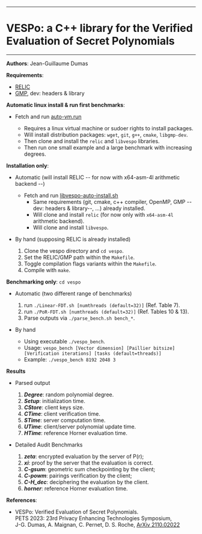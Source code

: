 --------------------------------------------------------------------------------
# VESPo: a C++ library for the Verified Evaluation of Secret Polynomials
--------------------------------------------------------------------------------

**Authors**:  Jean-Guillaume Dumas


**Requirements**:
- [RELIC](https://github.com/relic-toolkit/relic)
- [GMP](https://gmplib.org/), dev: headers & library



**Automatic linux install & run first benchmarks**:
- Fetch and run [auto-vm.run](https://raw.githubusercontent.com/jgdumas/vespo/main/auto-vm.run)

	- Requires a linux virtual machine or sudoer rights to install packages.
	- Will install distribution packages: `wget`, `git`, `g++`, `cmake`, `libgmp-dev`.
	- Then clone and install the `relic` and `libvespo` libraries.
	- Then run one small example and a large benchmark with increasing degrees.



**Installation only**:
- Automatic (will install RELIC -- for now with x64-asm-4l arithmetic backend --)
	- Fetch and run [libvespo-auto-install.sh](https://raw.githubusercontent.com/jgdumas/vespo/main/libvespo-auto-install.sh)
		- Same requirements (git, cmake, c++ compiler, OpenMP, GMP --dev: headers & library--, ...) already installed.
		- Will clone and install `relic` (for now only with `x64-asm-4l` arithmetic backend).
		- Will clone and install `libvespo`.

- By hand (supposing RELIC is already installed)
	1.  Clone the vespo directory and `cd vespo`.
	2.  Set the RELIC/GMP path within the `Makefile`.
	3.  Toggle compilation flags variants within the `Makefile`.
	4.  Compile with `make`.



**Benchmarking only**: `cd vespo`
- Automatic (two different range of benchmarks)
	1. run `./Linear-FDT.sh [numthreads (default=32)]` (Ref. Table 7).
	2. run `./PoR-FDT.sh [numthreads (default=32)]` (Ref. Tables 10 & 13).
	3. Parse outputs via `./parse_bench.sh bench_*`.

- By hand
	- Using executable `./vespo_bench`.
	- Usage: `vespo_bench [Vector dimension] [Paillier bitsize] [Verification iterations] [tasks (default=threads)]`
	- Example: `./vespo_bench 8192 2048 3`

**Results**
- Parsed output
	1. ***Degree***: random polynomial degree.
	2. ***Setup***: initialization time.
	3. ***CStore***: client keys size.
	4. ***CTime***: client verification time.
	5. ***STime***: server computation time.
	6. ***UTime***: client/server polynomial update time.
	7. ***HTime***: reference Horner evaluation time.

- Detailed Audit Benchmarks
	1. ***zeta***: encrypted evaluation by the server of P(r);
	2. ***xi***: proof by the server that the evaluation is correct.
	3. ***C-gsum***: geometric sum checkpointing by the client;
	4. ***C-powm***: pairings verification by the client;
	5. ***C-H_dec***: deciphering the evaluation by the client.
	6. ***horner***: reference Horner evaluation time.
	

**References**:
- VESPo: Verified Evaluation of Secret Polynomials.  
  PETS 2023: 23rd Privacy Enhancing Technologies Symposium,  
  J-G. Dumas, A. Maignan, C. Pernet, D. S. Roche,
  [ArXiv 2110.02022](https://arxiv.org/abs/2110.02022)
